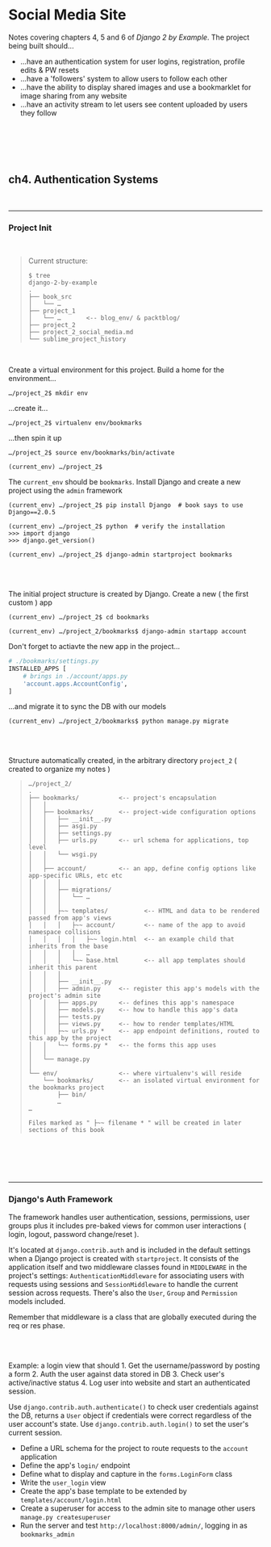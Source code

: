 # Social Media Site

Notes covering chapters 4, 5 and 6 of _Django 2 by Example_. The project being built should...

  - ...have an authentication system for user logins, registration, profile edits & PW resets
  - ...have a 'followers' system to allow users to follow each other
  - ...have the ability to display shared images and use a bookmarklet for image sharing from any website
  - ...have an activity stream to let users see content uploaded by users they follow



<br><br><br><br>




## ch4. Authentication Systems

<br>

--------------------------------------------------------------------------------
### Project Init


<br>


  > Current structure:
  >
  > ```
  > $ tree
  > django-2-by-example
  > .
  > ├── book_src
  > │   └── …
  > ├── project_1
  > │   └── …       <-- blog_env/ & packtblog/
  > ├── project_2
  > ├── project_2_social_media.md
  > └── sublime_project_history
  > ```


<br>


Create a virtual environment for this project. Build a home for the environment...

  ```
  …/project_2$ mkdir env
  ```

...create it...

  ```
  …/project_2$ virtualenv env/bookmarks
  ```

...then spin it up

  ```
  …/project_2$ source env/bookmarks/bin/activate

  (current_env) …/project_2$
  ```

The `current_env` should be `bookmarks`. Install Django and create a new project using the `admin` framework

  ```
  (current_env) …/project_2$ pip install Django  # book says to use Django==2.0.5

  (current_env) …/project_2$ python  # verify the installation
  >>> import django
  >>> django.get_version()

  (current_env) …/project_2$ django-admin startproject bookmarks
  ```


<br><br>


The initial project structure is created by Django. Create a new ( the first custom ) app

  ```
  (current_env) …/project_2$ cd bookmarks

  (current_env) …/project_2/bookmarks$ django-admin startapp account
  ```

Don't forget to actiavte the new app in the project...

  ```python
  # ./bookmarks/settings.py
  INSTALLED_APPS [
      # brings in ./account/apps.py
      'account.apps.AccountConfig',
  ]
  ```

...and migrate it to sync the DB with our models

  ```
  (current_env) …/project_2/bookmarks$ python manage.py migrate
  ```


<br><br>


Structure automatically created, in the arbitrary directory `project_2` ( created to organize my notes )

  > ```
  > …/project_2/
  > .
  > ├── bookmarks/           <-- project's encapsulation
  > │   │
  > │   ├── bookmarks/       <-- project-wide configuration options
  > │   │   ├── __init__.py
  > │   │   ├── asgi.py
  > │   │   ├── settings.py
  > │   │   ├── urls.py      <-- url schema for applications, top level
  > │   │   └── wsgi.py
  > │   │
  > │   ├── account/         <-- an app, define config options like app-specific URLs, etc etc
  > │   │   │
  > │   │   ├── migrations/
  > │   │   │   └── …
  > │   │   │
  > │   │   ├~~ templates/          <-- HTML and data to be rendered passed from app's views
  > │   │   │   ├~~ account/        <-- name of the app to avoid namespace collisions
  > │   │   │   │   ├~~ login.html  <-- an example child that inherits from the base
  > │   │   │   │   …
  > │   │   │   └~~ base.html       <-- all app templates should inherit this parent
  > │   │   │
  > │   │   ├── __init__.py
  > │   │   ├── admin.py     <-- register this app's models with the project's admin site
  > │   │   ├── apps.py      <-- defines this app's namespace
  > │   │   ├── models.py    <-- how to handle this app's data
  > │   │   ├── tests.py
  > │   │   ├── views.py     <-- how to render templates/HTML
  > │   │   ├~~ urls.py *    <-- app endpoint definitions, routed to this app by the project
  > │   │   └~~ forms.py *   <-- the forms this app uses
  > │   │
  > │   └── manage.py
  > │
  > └── env/                 <-- where virtualenv's will reside
  >     └── bookmarks/       <-- an isolated virtual environment for the bookmarks project
  >         ├── bin/
  >         …
  > …
  >
  > Files marked as " ├~~ filename * " will be created in later sections of this book
  >
  > ```




<br><br><br><br>




--------------------------------------------------------------------------------
### Django's Auth Framework

The framework handles user authentication, sessions, permissions, user groups plus it includes pre-baked views for common user interactions ( login, logout, password change/reset ).

It's located at `django.contrib.auth` and is included in the default settings when a Django project is created with `startproject`. It consists of the application itself and two middleware classes found in `MIDDLEWARE` in the project's settings: `AuthenticationMiddleware` for associating users with requests using sessions and `SessionMiddleware` to handle the current session across requests. There's also the `User`, `Group` and `Permission` models included.

Remember that middleware is a class that are globally executed during the req or res phase.


<br><br>


Example: a login view that should 1. Get the username/password by posting a form 2. Auth the user against data stored in DB 3. Check user's active/inactive status 4. Log user into website and start an authenticated session.

Use `django.contrib.auth.authenticate()` to check user credentials against the DB, returns a `User` object if credentials were correct regardless of the user account's state. Use `django.contrib.auth.login()` to set the user's current session.

  - Define a URL schema for the project to route requests to the `account` application
  - Define the app's `login/` endpoint
  - Define what to display and capture in the `forms.LoginForm` class
  - Write the `user_login` view
  - Create the app's base template to be extended by `templates/account/login.html`
  - Create a superuser for access to the admin site to manage other users `manage.py createsuperuser`
  - Run the server and test `http://localhost:8000/admin/`, logging in as `bookmarks_admin`
